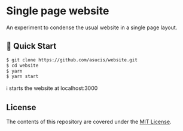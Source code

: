 # Single page website 

An experiment to condense the usual website in a single page layout.

## 🚀 Quick Start

```sh
$ git clone https://github.com/asucis/website.git
$ cd website
$ yarn
$ yarn start
```

ℹ️ starts the website at localhost:3000

## License

The contents of this repository are covered under the [MIT License](https://github.com/asucis/website/blob/master/LICENSE).
